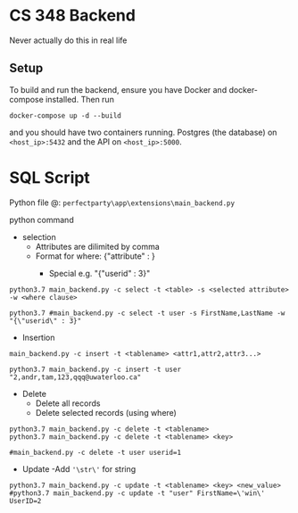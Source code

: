 CS 348 Backend
==============

Never actually do this in real life


Setup
-----

To build and run the backend, ensure you have Docker and docker-compose installed. Then run

```
docker-compose up -d --build
```

and you should have two containers running. Postgres (the database) on `<host_ip>:5432` and the API on `<host_ip>:5000`.


SQL Script 
===============
Python file @: `perfectparty\app\extensions\main_backend.py`

python command 
- selection
    + Attributes are dilimited by comma
    + Format for where: {\"attribute\" : <value>}
        - Special e.g. "{\"userid\" : 3}" 
```
python3.7 main_backend.py -c select -t <table> -s <selected attribute> -w <where clause>

python3.7 #main_backend.py -c select -t user -s FirstName,LastName -w "{\"userid\" : 3}"
```

- Insertion

```
main_backend.py -c insert -t <tablename> <attr1,attr2,attr3...>

python3.7 main_backend.py -c insert -t user "2,andr,tam,123,qqq@uwaterloo.ca"

```
- Delete
    + Delete all records
    + Delete selected records (using where)
```
python3.7 main_backend.py -c delete -t <tablename> 
python3.7 main_backend.py -c delete -t <tablename> <key>

#main_backend.py -c delete -t user userid=1
```

- Update 
    -Add `'\str\'` for string
```
python3.7 main_backend.py -c update -t <tablename> <key> <new_value> 
#python3.7 main_backend.py -c update -t "user" FirstName=\'win\' UserID=2
```
